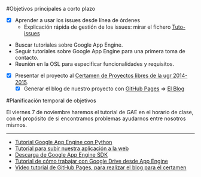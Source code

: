 #Objetivos principales a corto plazo
- [X] Aprender a usar los issues desde línea de órdenes
    + Explicación rápida de gestión de los issues: mirar el fichero [Tuto-issues](https://github.com/babeltowerteam/cloudsarao/blob/master/Tuto-issues.md)
* Buscar tutoriales sobre Google App Engine.
* Seguir tutoriales sobre Google App Engine para una primera toma de contacto.
* Reunión en la OSL para especificar funcionalidades y requisitos.
- [X] Presentar el proyecto al [Certamen de Proyectos libres de la ugr 2014-2015](http://osl.ugr.es/bases-de-los-premios-a-proyectos-libres-de-la-ugr/).
	- [X] Generar el blog de nuestro proyecto con [GitHub Pages](https://pages.github.com) => [El Blog](http://babeltowerteam.github.io/cloudsarao/)  

#Planificación temporal de objetivos

El viernes 7 de noviembre haremos el tutorial de GAE en el horario de clase, con el propósito de si encontramos problemas ayudarnos entre nosotros mismos.

- - -

* [Tutorial Google App Engine con Python](https://cloud.google.com/appengine/docs/python/gettingstartedpython27/introduction)
* [Tutorial para subir nuestra aplicación a la web](https://cloud.google.com/appengine/docs/python/gettingstartedpython27/uploading)
* [Descarga de Google App Engine SDK](https://cloud.google.com/appengine/downloads#Google_App_Engine_SDK_for_Python)
* [Tutorial de cómo trabajar con Google Drive desde App Engine](https://developers.google.com/drive/web/examples/python)
* [Video tutorial de GitHub Pages, para realizar el blog para el certamen](https://www.youtube.com/watch?v=4TrOCv5Kukk)



